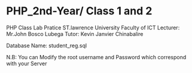 PHP_2nd-Year/ Class 1 and 2
===========================

PHP Class Lab Pratice 
ST.lawrence University 
Faculty of ICT 
Lecturer: Mr.John Bosco Lubega
Tutor:    Kevin Janvier Chinabalire

Database Name: student_reg.sql

N.B: You can Modify the root username and Password which correspond with your Server
